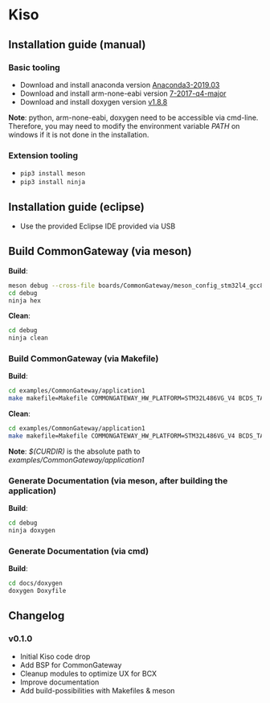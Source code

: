 # Kiso #

## Installation guide (manual) ##
### Basic tooling ###
* Download and install anaconda version [Anaconda3-2019.03](https://repo.continuum.io/archive/)
* Download and install arm-none-eabi version [7-2017-q4-major](https://developer.arm.com/tools-and-software/open-source-software/developer-tools/gnu-toolchain/gnu-rm/downloads)
* Download and install doxygen version [v1.8.8](https://sourceforge.net/projects/doxygen/files/rel-1.8.8/)

**Note**: python, arm-none-eabi, doxygen need to be accessible via cmd-line. Therefore, you may need to modify the environment variable *PATH* on windows if it is not done in the installation.

### Extension tooling ###
* ```pip3 install meson```
* ```pip3 install ninja```

## Installation guide (eclipse) ##
* Use the provided Eclipse IDE provided via USB

## Build CommonGateway (via meson) ###
**Build**:
```bash
meson debug --cross-file boards/CommonGateway/meson_config_stm32l4_gcc8.ini
cd debug
ninja hex
```
**Clean**:
```bash
cd debug
ninja clean
```

### Build CommonGateway (via Makefile) ###
**Build**:
```bash
cd examples/CommonGateway/application1
make makefile=Makefile COMMONGATEWAY_HW_PLATFORM=STM32L486VG_V4 BCDS_TARGET_PLATFORM=stm32 BCDS_COMMON_MAKEFILE=$(CURDIR)/common.mk
```
**Clean**:
```bash
cd examples/CommonGateway/application1
make makefile=Makefile COMMONGATEWAY_HW_PLATFORM=STM32L486VG_V4 BCDS_TARGET_PLATFORM=stm32 BCDS_COMMON_MAKEFILE=$(CURDIR)/common.mk
```

**Note**: *$(CURDIR)* is the absolute path to *examples/CommonGateway/application1*

### Generate Documentation (via meson, after building the application) ###
**Build**:
```bash
cd debug
ninja doxygen
```

### Generate Documentation (via cmd) ###
**Build**:
```bash
cd docs/doxygen
doxygen Doxyfile
```

## Changelog ##

### v0.1.0 ###
* Initial Kiso code drop
* Add BSP for CommonGateway
* Cleanup modules to optimize UX for BCX
* Improve documentation
* Add build-possibilities with Makefiles & meson
